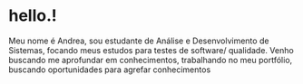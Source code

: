 # hello.!
Meu nome é Andrea, sou estudante de Análise e Desenvolvimento de Sistemas, focando meus estudos para testes de software/ qualidade.
Venho buscando me aprofundar em conhecimentos, trabalhando no meu portfólio, buscando oportunidades para agrefar conhecimentos

